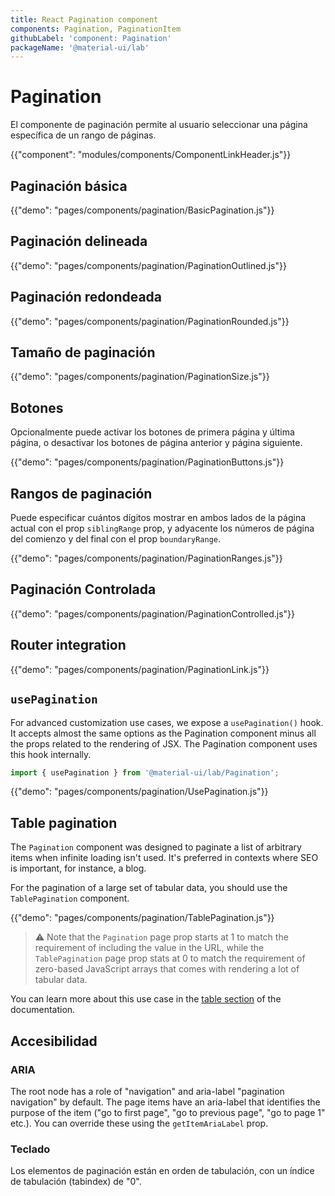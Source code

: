 ```yaml
---
title: React Pagination component
components: Pagination, PaginationItem
githubLabel: 'component: Pagination'
packageName: '@material-ui/lab'
---
```


# Pagination

<p class="description">El componente de paginación permite al usuario seleccionar una página específica de un rango de páginas.</p>

{{"component": "modules/components/ComponentLinkHeader.js"}}

## Paginación básica

{{"demo": "pages/components/pagination/BasicPagination.js"}}

## Paginación delineada

{{"demo": "pages/components/pagination/PaginationOutlined.js"}}

## Paginación redondeada

{{"demo": "pages/components/pagination/PaginationRounded.js"}}

## Tamaño de paginación

{{"demo": "pages/components/pagination/PaginationSize.js"}}

## Botones

Opcionalmente puede activar los botones de primera página y última página, o desactivar los botones de página anterior y página siguiente.

{{"demo": "pages/components/pagination/PaginationButtons.js"}}

## Rangos de paginación

Puede especificar cuántos dígitos mostrar en ambos lados de la página actual con el prop `siblingRange` prop,  y adyacente los números de página del comienzo y del final con el prop `boundaryRange`.

{{"demo": "pages/components/pagination/PaginationRanges.js"}}

## Paginación Controlada

{{"demo": "pages/components/pagination/PaginationControlled.js"}}

## Router integration

{{"demo": "pages/components/pagination/PaginationLink.js"}}

## `usePagination`

For advanced customization use cases, we expose a `usePagination()` hook. It accepts almost the same options as the Pagination component minus all the props related to the rendering of JSX. The Pagination component uses this hook internally.

```jsx
import { usePagination } from '@material-ui/lab/Pagination';
```

{{"demo": "pages/components/pagination/UsePagination.js"}}

## Table pagination

The `Pagination` component was designed to paginate a list of arbitrary items when infinite loading isn't used. It's preferred in contexts where SEO is important, for instance, a blog.

For the pagination of a large set of tabular data, you should use the `TablePagination` component.

{{"demo": "pages/components/pagination/TablePagination.js"}}

> ⚠️ Note that the `Pagination` page prop starts at 1 to match the requirement of including the value in the URL, while the `TablePagination` page prop stats at 0 to match the requirement of zero-based JavaScript arrays that comes with rendering a lot of tabular data.

You can learn more about this use case in the [table section](/components/tables/#custom-pagination-options) of the documentation.

## Accesibilidad

### ARIA

The root node has a role of "navigation" and aria-label "pagination navigation" by default. The page items have an aria-label that identifies the purpose of the item ("go to first page", "go to previous page", "go to page 1" etc.). You can override these using the `getItemAriaLabel` prop.

### Teclado

Los elementos de paginación están en orden de tabulación, con un índice de tabulación (tabindex) de "0".
